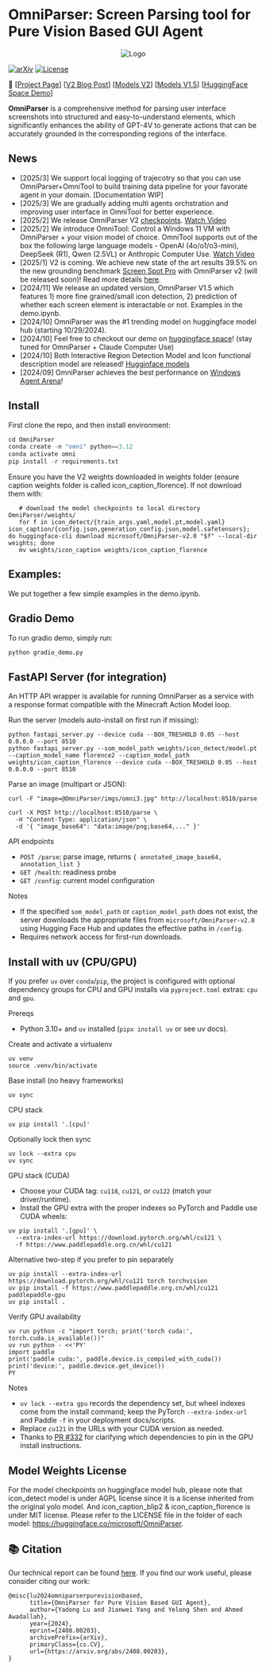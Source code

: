 # OmniParser: Screen Parsing tool for Pure Vision Based GUI Agent

<p align="center">
  <img src="imgs/logo.png" alt="Logo">
</p>
<!-- <a href="https://trendshift.io/repositories/12975" target="_blank"><img src="https://trendshift.io/api/badge/repositories/12975" alt="microsoft%2FOmniParser | Trendshift" style="width: 250px; height: 55px;" width="250" height="55"/></a> -->

[![arXiv](https://img.shields.io/badge/Paper-green)](https://arxiv.org/abs/2408.00203)
[![License](https://img.shields.io/badge/License-MIT-yellow.svg)](https://opensource.org/licenses/MIT)

📢 [[Project Page](https://microsoft.github.io/OmniParser/)] [[V2 Blog Post](https://www.microsoft.com/en-us/research/articles/omniparser-v2-turning-any-llm-into-a-computer-use-agent/)] [[Models V2](https://huggingface.co/microsoft/OmniParser-v2.0)] [[Models V1.5](https://huggingface.co/microsoft/OmniParser)] [[HuggingFace Space Demo](https://huggingface.co/spaces/microsoft/OmniParser-v2)]

**OmniParser** is a comprehensive method for parsing user interface screenshots into structured and easy-to-understand elements, which significantly enhances the ability of GPT-4V to generate actions that can be accurately grounded in the corresponding regions of the interface. 

## News
- [2025/3] We support local logging of trajecotry so that you can use OmniParser+OmniTool to build training data pipeline for your favorate agent in your domain. [Documentation WIP]
- [2025/3] We are gradually adding multi agents orchstration and improving user interface in OmniTool for better experience.
- [2025/2] We release OmniParser V2 [checkpoints](https://huggingface.co/microsoft/OmniParser-v2.0). [Watch Video](https://1drv.ms/v/c/650b027c18d5a573/EWXbVESKWo9Buu6OYCwg06wBeoM97C6EOTG6RjvWLEN1Qg?e=alnHGC)
- [2025/2] We introduce OmniTool: Control a Windows 11 VM with OmniParser + your vision model of choice. OmniTool supports out of the box the following large language models - OpenAI (4o/o1/o3-mini), DeepSeek (R1), Qwen (2.5VL) or Anthropic Computer Use. [Watch Video](https://1drv.ms/v/c/650b027c18d5a573/EehZ7RzY69ZHn-MeQHrnnR4BCj3by-cLLpUVlxMjF4O65Q?e=8LxMgX)
- [2025/1] V2 is coming. We achieve new state of the art results 39.5% on the new grounding benchmark [Screen Spot Pro](https://github.com/likaixin2000/ScreenSpot-Pro-GUI-Grounding/tree/main) with OmniParser v2 (will be released soon)! Read more details [here](https://github.com/microsoft/OmniParser/tree/master/docs/Evaluation.md).
- [2024/11] We release an updated version, OmniParser V1.5 which features 1) more fine grained/small icon detection, 2) prediction of whether each screen element is interactable or not. Examples in the demo.ipynb. 
- [2024/10] OmniParser was the #1 trending model on huggingface model hub (starting 10/29/2024). 
- [2024/10] Feel free to checkout our demo on [huggingface space](https://huggingface.co/spaces/microsoft/OmniParser)! (stay tuned for OmniParser + Claude Computer Use)
- [2024/10] Both Interactive Region Detection Model and Icon functional description model are released! [Hugginface models](https://huggingface.co/microsoft/OmniParser)
- [2024/09] OmniParser achieves the best performance on [Windows Agent Arena](https://microsoft.github.io/WindowsAgentArena/)! 

## Install 
First clone the repo, and then install environment:
```python
cd OmniParser
conda create -n "omni" python==3.12
conda activate omni
pip install -r requirements.txt
```

Ensure you have the V2 weights downloaded in weights folder (ensure caption weights folder is called icon_caption_florence). If not download them with:
```
   # download the model checkpoints to local directory OmniParser/weights/
   for f in icon_detect/{train_args.yaml,model.pt,model.yaml} icon_caption/{config.json,generation_config.json,model.safetensors}; do huggingface-cli download microsoft/OmniParser-v2.0 "$f" --local-dir weights; done
   mv weights/icon_caption weights/icon_caption_florence
```

<!-- ## [deprecated]
Then download the model ckpts files in: https://huggingface.co/microsoft/OmniParser, and put them under weights/, default folder structure is: weights/icon_detect, weights/icon_caption_florence, weights/icon_caption_blip2. 

For v1: 
convert the safetensor to .pt file. 
```python
python weights/convert_safetensor_to_pt.py

For v1.5: 
download 'model_v1_5.pt' from https://huggingface.co/microsoft/OmniParser/tree/main/icon_detect_v1_5, make a new dir: weights/icon_detect_v1_5, and put it inside the folder. No weight conversion is needed. 
``` -->

## Examples:
We put together a few simple examples in the demo.ipynb. 

## Gradio Demo
To run gradio demo, simply run:
```python
python gradio_demo.py
```

## FastAPI Server (for integration)
An HTTP API wrapper is available for running OmniParser as a service with a response format compatible with the Minecraft Action Model loop.

Run the server (models auto-install on first run if missing):
```
python fastapi_server.py --device cuda --BOX_TRESHOLD 0.05 --host 0.0.0.0 --port 8510
python fastapi_server.py --som_model_path weights/icon_detect/model.pt --caption_model_name florence2 --caption_model_path weights/icon_caption_florence --device cuda --BOX_TRESHOLD 0.05 --host 0.0.0.0 --port 8510
```

Parse an image (multipart or JSON):
```
curl -F "image=@OmniParser/imgs/omni3.jpg" http://localhost:8510/parse
```

```
curl -X POST http://localhost:8510/parse \
  -H "Content-Type: application/json" \
  -d '{ "image_base64": "data:image/png;base64,..." }'
```

API endpoints
- `POST /parse`: parse image, returns `{ annotated_image_base64, annotation_list }`
- `GET /health`: readiness probe
- `GET /config`: current model configuration

Notes
- If the specified `som_model_path` or `caption_model_path` does not exist, the server downloads the appropriate files from `microsoft/OmniParser-v2.0` using Hugging Face Hub and updates the effective paths in `/config`.
- Requires network access for first-run downloads.

## Install with uv (CPU/GPU)
If you prefer `uv` over `conda`/`pip`, the project is configured with optional dependency groups for CPU and GPU installs via `pyproject.toml` extras: `cpu` and `gpu`.

Prereqs
- Python 3.10+ and `uv` installed (`pipx install uv` or see uv docs).

Create and activate a virtualenv
```
uv venv
source .venv/bin/activate
```

Base install (no heavy frameworks)
```
uv sync
```

CPU stack
```
uv pip install '.[cpu]'
```
Optionally lock then sync
```
uv lock --extra cpu
uv sync
```

GPU stack (CUDA)
- Choose your CUDA tag: `cu118`, `cu121`, or `cu122` (match your driver/runtime).
- Install the GPU extra with the proper indexes so PyTorch and Paddle use CUDA wheels:
```
uv pip install '.[gpu]' \
  --extra-index-url https://download.pytorch.org/whl/cu121 \
  -f https://www.paddlepaddle.org.cn/whl/cu121
```
Alternative two-step if you prefer to pin separately
```
uv pip install --extra-index-url https://download.pytorch.org/whl/cu121 torch torchvision
uv pip install -f https://www.paddlepaddle.org.cn/whl/cu121 paddlepaddle-gpu
uv pip install .
```

Verify GPU availability
```
uv run python -c "import torch; print('torch cuda:', torch.cuda.is_available())"
uv run python - <<'PY'
import paddle
print('paddle cuda:', paddle.device.is_compiled_with_cuda())
print('device:', paddle.device.get_device())
PY
```

Notes
- `uv lock --extra gpu` records the dependency set, but wheel indexes come from the install command; keep the PyTorch `--extra-index-url` and Paddle `-f` in your deployment docs/scripts.
- Replace `cu121` in the URLs with your CUDA version as needed.
- Thanks to [PR #332](https://github.com/microsoft/OmniParser/pull/332) for clarifying which dependencies to pin in the GPU install instructions.

## Model Weights License
For the model checkpoints on huggingface model hub, please note that icon_detect model is under AGPL license since it is a license inherited from the original yolo model. And icon_caption_blip2 & icon_caption_florence is under MIT license. Please refer to the LICENSE file in the folder of each model: https://huggingface.co/microsoft/OmniParser.

## 📚 Citation
Our technical report can be found [here](https://arxiv.org/abs/2408.00203).
If you find our work useful, please consider citing our work:
```
@misc{lu2024omniparserpurevisionbased,
      title={OmniParser for Pure Vision Based GUI Agent}, 
      author={Yadong Lu and Jianwei Yang and Yelong Shen and Ahmed Awadallah},
      year={2024},
      eprint={2408.00203},
      archivePrefix={arXiv},
      primaryClass={cs.CV},
      url={https://arxiv.org/abs/2408.00203}, 
}
```
